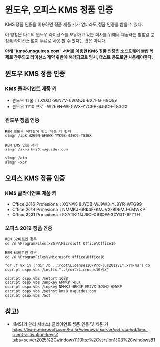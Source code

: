 # 윈도우, 오피스 KMS 정품 인증

KMS 정품 인증을 이용하면 정품 제품 키가 없더라도 정품 인증을 받을 수 있다.

이 방법은 다수의 윈도우 라이선스를 보유하고 있는 회사를 위해서 제공하는 방법일 뿐 정품 라이선스 없이 무료로 사용 할 수 있다는 것은 아니다.

**아래 "kms8.msguides.com" 서버를 이용한 KMS 정품 인증은 소프트웨어 불법 복제로 간주되고 라이선스 계약 위반에 해당되므로 임시, 테스트 용도로만 사용해야한다.**


## 윈도우 KMS 정품 인증

###  KMS 클라이언트 제품 키
- 윈도우 11 홈 : TX9XD-98N7V-6WMQ6-BX7FG-H8Q99
- 윈도우 11/10 프로 : W269N-WFGWX-YVC9B-4J6C9-T83GX


###  윈도우 정품 인증
```dos
REM 윈도우 에디션에 맞는 제품 키 입력
slmgr /ipk W269N-WFGWX-YVC9B-4J6C9-T83GX

REM KMS 인증 서버
slmgr /skms kms8.msguides.com

slmgr /ato
slmgr -xpr
```


## 오피스 KMS 정품 인증

###  KMS 클라이언트 제품 키
- Office 2016 Profesional : XQNVK-8JYDB-WJ9W3-YJ8YR-WFG99
- Office 2019 Profesional : NMMKJ-6RK4F-KMJVX-8D9MJ-6MWKP
- Office 2021 Profesional : FXYTK-NJJ8C-GB6DW-3DYQT-6F7TH


###  오피스 2019 정품 인증
```dos
REM 32비트인 경우
cd /d %ProgramFiles(x86)%\Microsoft Office\Office16

REM 64비트인 경우
cd /d %ProgramFiles%\Microsoft Office\Office16

for /f %x in ('dir /b ..\root\Licenses16\ProPlus2019VL*.xrm-ms') do cscript ospp.vbs /inslic:"..\root\Licenses16\%x"

cscript ospp.vbs /setprt:1688
cscript ospp.vbs /unpkey:6MWKP >nul
cscript ospp.vbs /inpkey:NMMKJ-6RK4F-KMJVX-8D9MJ-6MWKP
cscript ospp.vbs /sethst:kms8.msguides.com
cscript ospp.vbs /act
```


##  참고)
- KMS(키 관리 서비스) 클라이언트 정품 인증 및 제품 키<br>
https://learn.microsoft.com/ko-kr/windows-server/get-started/kms-client-activation-keys?tabs=server2025%2Cwindows1110ltsc%2Cversion1803%2Cwindows81


